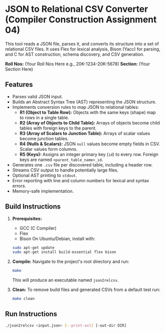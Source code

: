 # JSON to Relational CSV Converter (Compiler Construction Assignment 04)

This tool reads a JSON file, parses it, and converts its structure into a set of relational CSV files. It uses Flex for lexical analysis, Bison (Yacc) for parsing, and C for AST construction, schema discovery, and CSV generation.

**Roll Nos:** (Your Roll Nos Here e.g., 20K-1234-20K-5678)
**Section:** (Your Section Here)

## Features

* Parses valid JSON input.
* Builds an Abstract Syntax Tree (AST) representing the JSON structure.
* Implements conversion rules to map JSON to relational tables:
    * **R1 (Object to Table Row):** Objects with the same keys (shape) map to rows in a single table.
    * **R2 (Array of Objects to Child Table):** Arrays of objects become child tables with foreign keys to the parent.
    * **R3 (Array of Scalars to Junction Table):** Arrays of scalar values become junction tables.
    * **R4 (Nulls & Scalars):** JSON `null` values become empty fields in CSV. Scalar values form columns.
    * **R5 (Keys):** Assigns an integer primary key (`id`) to every row. Foreign keys are named `<parent_table_name>_id`.
* Generates one `.csv` file per discovered table, including a header row.
* Streams CSV output to handle potentially large files.
* Optional AST printing to `stdout`.
* Error reporting with line and column numbers for lexical and syntax errors.
* Memory-safe implementation.

## Build Instructions

1.  **Prerequisites:**
    * GCC (C Compiler)
    * Flex
    * Bison
    On Ubuntu/Debian, install with:
    ```bash
    sudo apt-get update
    sudo apt-get install build-essential flex bison
    ```

2.  **Compile:**
    Navigate to the project's root directory and run:
    ```bash
    make
    ```
    This will produce an executable named `json2relcsv`.

3.  **Clean:**
    To remove build files and generated CSVs from a default test run:
    ```bash
    make clean
    ```

## Run Instructions

```bash
./json2relcsv <input.json> [--print-ast] [-out-dir DIR]